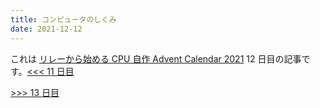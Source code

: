 ```yaml
---
title: コンピュータのしくみ
date: 2021-12-12
---
```


これは [リレーから始める CPU 自作 Advent Calendar 2021](https://adventar.org/calendars/7052) 12 日目の記事です。[<<< 11 日目](../Day11_CPU/)

[>>> 13 日目](../Day13_RelayCPU/)
